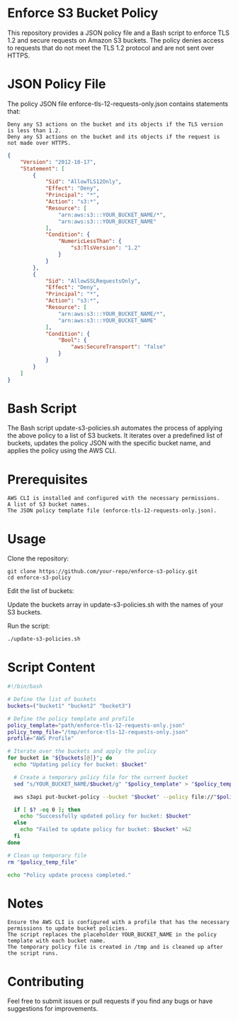 # Enforce S3 Bucket Policy

This repository provides a JSON policy file and a Bash script to enforce TLS 1.2 and secure requests on Amazon S3 buckets. The policy denies access to requests that do not meet the TLS 1.2 protocol and are not sent over HTTPS.
# JSON Policy File

The policy JSON file enforce-tls-12-requests-only.json contains statements that:

    Deny any S3 actions on the bucket and its objects if the TLS version is less than 1.2.
    Deny any S3 actions on the bucket and its objects if the request is not made over HTTPS.

```json
{
    "Version": "2012-10-17",
    "Statement": [
        {
            "Sid": "AllowTLS12Only",
            "Effect": "Deny",
            "Principal": "*",
            "Action": "s3:*",
            "Resource": [
                "arn:aws:s3:::YOUR_BUCKET_NAME/*",
                "arn:aws:s3:::YOUR_BUCKET_NAME"
            ],
            "Condition": {
                "NumericLessThan": {
                    "s3:TlsVersion": "1.2"
                }
            }
        },
        {
            "Sid": "AllowSSLRequestsOnly",
            "Effect": "Deny",
            "Principal": "*",
            "Action": "s3:*",
            "Resource": [
                "arn:aws:s3:::YOUR_BUCKET_NAME/*",
                "arn:aws:s3:::YOUR_BUCKET_NAME"
            ],
            "Condition": {
                "Bool": {
                    "aws:SecureTransport": "false"
                }
            }
        }
    ]
}

```
# Bash Script

The Bash script update-s3-policies.sh automates the process of applying the above policy to a list of S3 buckets. It iterates over a predefined list of buckets, updates the policy JSON with the specific bucket name, and applies the policy using the AWS CLI.
# Prerequisites

    AWS CLI is installed and configured with the necessary permissions.
    A list of S3 bucket names.
    The JSON policy template file (enforce-tls-12-requests-only.json).

# Usage

Clone the repository:
```
git clone https://github.com/your-repo/enforce-s3-policy.git
cd enforce-s3-policy
```
Edit the list of buckets:

Update the buckets array in update-s3-policies.sh with the names of your S3 buckets.

Run the script:
```bash
./update-s3-policies.sh
```
# Script Content
```bash
#!/bin/bash

# Define the list of buckets
buckets=("bucket1" "bucket2" "bucket3")

# Define the policy template and profile
policy_template="path/enforce-tls-12-requests-only.json"
policy_temp_file="/tmp/enforce-tls-12-requests-only.json"
profile="AWS Profile"

# Iterate over the buckets and apply the policy
for bucket in "${buckets[@]}"; do
  echo "Updating policy for bucket: $bucket"

  # Create a temporary policy file for the current bucket
  sed "s/YOUR_BUCKET_NAME/$bucket/g" "$policy_template" > "$policy_temp_file"

  aws s3api put-bucket-policy --bucket "$bucket" --policy file://"$policy_temp_file" --profile "$profile"

  if [ $? -eq 0 ]; then
    echo "Successfully updated policy for bucket: $bucket"
  else
    echo "Failed to update policy for bucket: $bucket" >&2
  fi
done

# Clean up temporary file
rm "$policy_temp_file"

echo "Policy update process completed."
```
# Notes

    Ensure the AWS CLI is configured with a profile that has the necessary permissions to update bucket policies.
    The script replaces the placeholder YOUR_BUCKET_NAME in the policy template with each bucket name.
    The temporary policy file is created in /tmp and is cleaned up after the script runs.

# Contributing

Feel free to submit issues or pull requests if you find any bugs or have suggestions for improvements.
